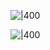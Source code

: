 ![|400](private/attachments/Pasted%20image%2020230211212022.png)

![|400](private/attachments/Pasted%20image%2020230211212053.png)